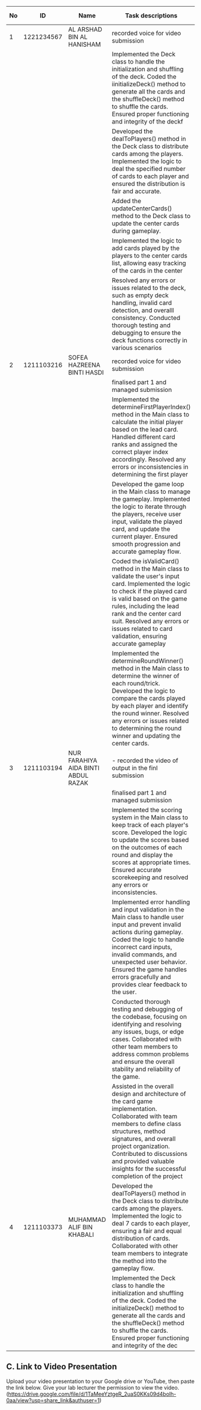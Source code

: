 No | ID         | Name                        | Task descriptions                                                        | Contribution %
-- | ---------- | ----                        | -----------------                                                        | :----------:
1  | 1221234567 |  AL ARSHAD BIN AL HANISHAM  |recorded voice for video submission                                      |28%
  |            |                             ||Implemented the Deck class to handle the initialization and shuffling of the deck. Coded the iinitializeDeck() method to generate all the cards and the shuffleDeck() method to shuffle the cards. Ensured proper functioning and integrity of the deckf |
  |            |      ||Developed the dealToPlayers() method in the Deck class to distribute cards among the players. Implemented the logic  to deal the specified number of cards to each player and ensured the distribution is fair and accurate.                      |
 |            |      || Added the updateCenterCards() method to the Deck class to update the center cards during gameplay.                         |                                                           
  |            |      ||Implemented the logic to add cards played by the players to the center cards list, allowing easy tracking of the cards in the center                      |
 |            |      ||Resolved any errors or issues related to the deck, such as empty deck handling, invalid card detection, and overalll consistency. Conducted thorough testing and debugging to ensure the deck functions correctly in various scenarios
2  | 1211103216           |  SOFEA HAZREENA BINTI HASDI    |recorded voice for video submission                   |     28%                 |
  |            |      ||finalised part 1 and managed submission                  |                      |
|            |     ||Implemented the determineFirstPlayerIndex() method in the Main class to calculate the initial player based on the lead card. Handled different card ranks and assigned the correct player index accordingly. Resolved any errors or inconsistencies in determining the first player|                      |
  |           |      || Developed the game loop in the Main class to manage the gameplay. Implemented the logic to iterate through the players, receive user input, validate the played card, and update the current player. Ensured smooth progression and accurate gameplay flow.             |                      |
|            |      ||  Coded the isValidCard() method in the Main class to validate the user's input card. Implemented the logic to check if the played card is valid based on the game rules, including the lead rank and the center card suit. Resolved any errors or issues related to card validation, ensuring accurate gameplay                  |
|            |      ||Implemented the determineRoundWinner() method in the Main class to determine the winner of each round/trick. Developed the logic to compare the cards played by each player and identify the round winner. Resolved any errors or issues related to determining the round winner and updating the center cards.                   |
3  |  1211103194| NUR FARAHIYA AIDA BINTI ABDUL RAZAK     | - recorded the video of output in the finl submission                  | 28%
  |            |      |                |finalised part 1 and managed submission   
  |            |      |                    |Implemented the scoring system in the Main class to keep track of each player's score. Developed the logic to update the scores based on the outcomes of each round and display the scores at appropriate times. Ensured accurate scorekeeping and resolved any errors or inconsistencies. 
  |            |      |                 | Implemented error handling and input validation in the Main class to handle user input and prevent invalid actions during gameplay. Coded the logic to handle incorrect card inputs, invalid commands, and unexpected user behavior. Ensured the game handles errors gracefully and provides clear feedback to the user.  
  |            |      |                 |Conducted thorough testing and debugging of the codebase, focusing on identifying and resolving any issues, bugs, or edge cases. Collaborated with other team members to address common problems and ensure the overall stability and reliability of the game.   
  |            |      |    | Assisted in the overall design and architecture of the card game implementation. Collaborated with team members to define class structures, method signatures, and overall project organization. Contributed to discussions and provided valuable insights for the successful completion of the project                
4  |   1211103373         |   MUHAMMAD ALIF BIN KHABALI   |Developed the dealToPlayers() method in the Deck class to distribute cards among the players. Implemented the logic to deal 7 cards to each player, ensuring a fair and equal distribution of cards. Collaborated with other team members to integrate the method into the gameplay flow.                  | 16%
 |            |      ||Implemented the Deck class to handle the initialization and shuffling of the deck. Coded the initializeDeck() method to generate all the cards and the shuffleDeck() method to shuffle the cards. Ensured proper functioning and integrity of the dec                  |




## C. Link to Video Presentation

Upload your video presentation to your Google drive or YouTube, then paste the link below. Give your lab lecturer the permission to view the video.
(https://drive.google.com/file/d/1TaMeeYztgeR_2uaS0KKs09d4boIh-0aa/view?usp=share_link&authuser=1)
